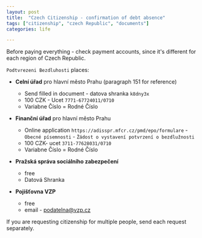 ```yaml
---
layout: post
title:  "Czech Citizenship - confirmation of debt absence"
tags: ["citizenship", "czech Republic", "documents"]
categories: life

---
```


Before paying everything - check payment accounts, since it's different for each region of Czech Republic.

`Podtvrezeni Bezdluhosti` places:

* __Celní úřad__ pro hlavní město Prahu (paragraph 151 for reference)
  * Send filled in document - datova shranka `k8dny3x`
  * 100 CZK - Ucet `7771-67724011/0710`
  * Variabne Číslo = Rodné Číslo

* __Finanční úřad__ pro hlavní město Prahu
  * Online application `https://adisspr.mfcr.cz/pmd/epo/formulare` - `Obecné písemnosti` - `Žádost o vystavení potvrzení o bezdlužnosti`
  * 100 CZK- ucet `3711-77628031/0710`
  * Variabne Číslo = Rodné Číslo

* __Pražská správa sociálního zabezpečení__
  * free
  * Datová Shranka

* __Pojišťovna VZP__
  * free
  * email - podatelna@vzp.cz


If you are requesting citizenship for multiple people, send each request separately.